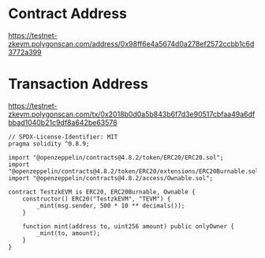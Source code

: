 # Contract Address
https://testnet-zkevm.polygonscan.com/address/0x98ff6e4a5674d0a278ef2572ccbb1c6d3772a399

# Transaction Address
https://testnet-zkevm.polygonscan.com/tx/0x2018b0d0a5b843b6f7d3e90517cbfaa49a6dfbbad1040b21c9df8a642be63578


```sol
// SPDX-License-Identifier: MIT
pragma solidity ^0.8.9;

import "@openzeppelin/contracts@4.8.2/token/ERC20/ERC20.sol";
import "@openzeppelin/contracts@4.8.2/token/ERC20/extensions/ERC20Burnable.sol";
import "@openzeppelin/contracts@4.8.2/access/Ownable.sol";

contract TestzkEVM is ERC20, ERC20Burnable, Ownable {
    constructor() ERC20("TestzkEVM", "TEVM") {
        _mint(msg.sender, 500 * 10 ** decimals());
    }

    function mint(address to, uint256 amount) public onlyOwner {
        _mint(to, amount);
    }
}
```
